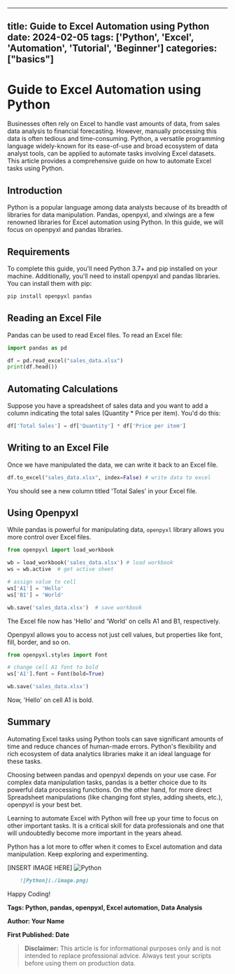 
---
title: Guide to Excel Automation using Python
date: 2024-02-05
tags: ['Python', 'Excel', 'Automation', 'Tutorial', 'Beginner']
categories: ["basics"]
---


# Guide to Excel Automation using Python

Businesses often rely on Excel to handle vast amounts of data, from sales data analysis to financial forecasting. However, manually processing this data is often tedious and time-consuming. Python, a versatile programming language widely-known for its ease-of-use and broad ecosystem of data analyst tools, can be applied to automate tasks involving Excel datasets. This article provides a comprehensive guide on how to automate Excel tasks using Python.

## Introduction

Python is a popular language among data analysts because of its breadth of libraries for data manipulation. Pandas, openpyxl, and xlwings are a few renowned libraries for Excel automation using Python. In this guide, we will focus on openpyxl and pandas libraries.

## Requirements

To complete this guide, you'll need Python 3.7+ and pip installed on your machine. Additionally, you'll need to install openpyxl and pandas libraries. You can install them with pip:

```bash
pip install openpyxl pandas
```

## Reading an Excel File

Pandas can be used to read Excel files. To read an Excel file:

```python
import pandas as pd

df = pd.read_excel("sales_data.xlsx")
print(df.head())
```

## Automating Calculations

Suppose you have a spreadsheet of sales data and you want to add a column indicating the total sales (Quantity * Price per item). You'd do this:

```python
df['Total Sales'] = df['Quantity'] * df['Price per item']
```

## Writing to an Excel File

Once we have manipulated the data, we can write it back to an Excel file. 

```python
df.to_excel("sales_data.xlsx", index=False) # write data to excel
```

You should see a new column titled 'Total Sales' in your Excel file.

## Using Openpyxl

While pandas is powerful for manipulating data, `openpyxl` library allows you more control over Excel files.

```python
from openpyxl import load_workbook

wb = load_workbook('sales_data.xlsx') # load workbook
ws = wb.active  # get active sheet

# assign value to cell
ws['A1'] = 'Hello'
ws['B1'] = 'World'

wb.save('sales_data.xlsx')  # save workbook
```

The Excel file now has 'Hello' and 'World' on cells A1 and B1, respectively.

Openpyxl allows you to access not just cell values, but properties like font, fill, border, and so on.

```python
from openpyxl.styles import Font

# change cell A1 font to bold
ws['A1'].font = Font(bold=True)

wb.save('sales_data.xlsx')
```

Now, 'Hello' on cell A1 is bold.

## Summary

Automating Excel tasks using Python tools can save significant amounts of time and reduce chances of human-made errors. Python's flexibility and rich ecosystem of data analytics libraries make it an ideal language for these tasks.

Choosing between pandas and openpyxl depends on your use case. For complex data manipulation tasks, pandas is a better choice due to its powerful data processing functions. On the other hand, for more direct Spreadsheet manipulations (like changing font styles, adding sheets, etc.), openpyxl is your best bet.

Learning to automate Excel with Python will free up your time to focus on other important tasks. It is a critical skill for data professionals and one that will undoubtedly become more important in the years ahead.

Python has a lot more to offer when it comes to Excel automation and data manipulation. Keep exploring and experimenting.

[INSERT IMAGE HERE]
![Python](./image.png)

```markdown
    ![Python](./image.png)
``` 

Happy Coding!

**Tags: Python, pandas, openpyxl, Excel automation, Data Analysis**

**Author: Your Name**

**First Published: Date**

> **Disclaimer:** This article is for informational purposes only and is not intended to replace professional advice. Always test your scripts before using them on production data.